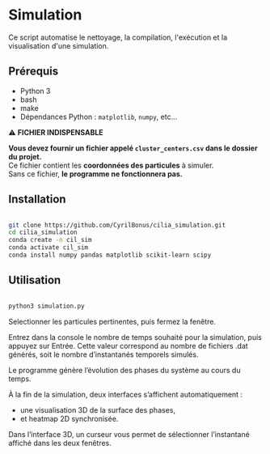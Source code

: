 # Simulation

Ce script automatise le nettoyage, la compilation, l'exécution et la visualisation d'une simulation.

## Prérequis

- Python 3  
- bash  
- make  
- Dépendances Python : `matplotlib`, `numpy`, etc...

⚠️ **FICHIER INDISPENSABLE**

**Vous devez fournir un fichier appelé `cluster_centers.csv` dans le dossier du projet.**  
Ce fichier contient les **coordonnées des particules** à simuler.  
Sans ce fichier, **le programme ne fonctionnera pas.**

## Installation

```bash

git clone https://github.com/CyrilBonus/cilia_simulation.git
cd cilia_simulation
conda create -n cil_sim
conda activate cil_sim
conda install numpy pandas matplotlib scikit-learn scipy
```

## Utilisation

```bash

python3 simulation.py

```

Selectionner les particules pertinentes, puis fermez la fenêtre.

Entrez dans la console le nombre de temps souhaité pour la simulation, puis appuyez sur Entrée.
Cette valeur correspond au nombre de fichiers .dat générés, soit le nombre d’instantanés temporels simulés.

Le programme génère l’évolution des phases du système au cours du temps.

À la fin de la simulation, deux interfaces s’affichent automatiquement :

 - une visualisation 3D de la surface des phases,
 - et heatmap 2D synchronisée.

Dans l’interface 3D, un curseur vous permet de sélectionner l’instantané affiché dans les deux fenêtres.

